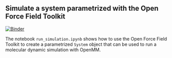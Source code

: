## Simulate a system parametrized with the Open Force Field Toolkit

[![Binder](https://mybinder.org/badge_logo.svg)](https://mybinder.org/v2/gh/openforcefield/openff-toolkit/latest?filepath=examples%2FSMIRNOFF_simulation%2Frun_simulation.ipynb)

The notebook `run_simulation.ipynb` shows how to use the Open Force Field Toolkit to create a parametrized `System` object that can be used to run a molecular dynamic simulation with OpenMM.
